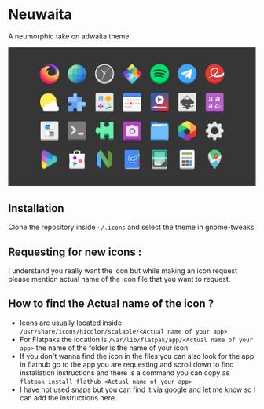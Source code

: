 # Neuwaita
A neumorphic take on adwaita theme

![icons showcase][showcase]                                                                                  

[showcase]: img/Showcase.png "Showcase image"

## Installation
Clone the repository inside `~/.icons` and select the theme in gnome-tweaks

## Requesting for new icons :
I understand you really want the icon but while making an icon request please mention actual name of the icon file that you want to request.

## How to find the **Actual name** of the icon ?
* Icons are usually located inside `/usr/share/icons/hicolor/scalable/<Actual name of your app>`
* For Flatpaks the location is `/var/lib/flatpak/app/<Actual name of your app>` the name of the folder is the name of your icon
* If you don't wanna find the icon in the files you can also look for the app in flathub go to the app you are requesting and scroll down to find installation instructions and there is a command you can copy as `flatpak install flathub <Actual name of your app>`
* I have not used snaps but you can find it via google and let me know so I can add the instructions here.
